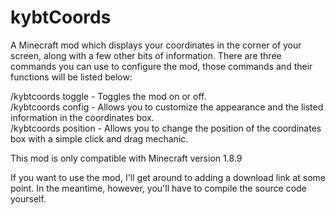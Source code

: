 # kybtCoords
A Minecraft mod which displays your coordinates in the corner of your screen, along with a few other bits of information. There are three commands you can use to configure the mod, those commands and their functions will be listed below:

/kybtcoords toggle - Toggles the mod on or off.  
/kybtcoords config - Allows you to customize the appearance and the listed information in the coordinates box.  
/kybtcoords position - Allows you to change the position of the coordinates box with a simple click and drag mechanic.  

This mod is only compatible with Minecraft version 1.8.9

If you want to use the mod, I'll get around to adding a download link at some point. In the meantime, however, you'll have to compile the source code yourself.
